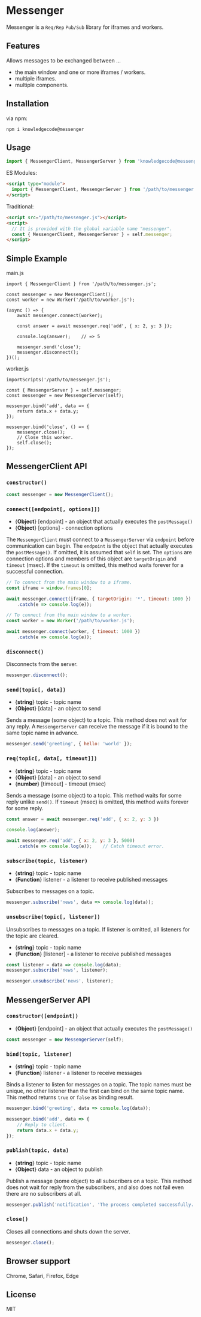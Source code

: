 # Messenger

Messenger is a `Req/Rep` `Pub/Sub` library for iframes and workers.

## Features

Allows messages to be exchanged between ...

- the main window and one or more iframes / workers.
- multiple iframes.
- multiple components.

## Installation

via npm:

```shell
npm i knowledgecode@messenger
```

## Usage

```javascript
import { MessengerClient, MessengerServer } from 'knowledgecode@messenger';
```

ES Modules:

```html
<script type="module">
  import { MessengerClient, MessengerServer } from '/path/to/messenger.js';
</script>
```

Traditional:

```html
<script src="/path/to/messenger.js"></script>
<script>
  // It is provided with the global variable name "messenger".
  const { MessengerClient, MessengerServer } = self.messenger;
</script>
```

## Simple Example

main.js
```
import { MessengerClient } from '/path/to/messenger.js';

const messenger = new MessengerClient();
const worker = new Worker('/path/to/worker.js');

(async () => {
    await messenger.connect(worker);

    const answer = await messenger.req('add', { x: 2, y: 3 });

    console.log(answer);    // => 5

    messenger.send('close');
    messenger.disconnect();
})();
```

worker.js
```
importScripts('/path/to/messenger.js');

const { MessengerServer } = self.messenger;
const messenger = new MessengerServer(self);

messenger.bind('add', data => {
    return data.x + data.y;
});

messenger.bind('close', () => {
    messenger.close();
    // Close this worker.
    self.close();
});
```

## MessengerClient API

### `constructor()`

```javascript
const messenger = new MessengerClient();
```

### `connect([endpoint[, options]])`

- {**Object**} [endpoint] - an object that actually executes the `postMessage()`
- {**Object**} [options] - connection options

The `MessengerClient` must connect to a `MessengerServer` via `endpoint` before communication can begin. The `endpoint` is the object that actually executes the `postMessage()`. If omitted, it is assumed that `self` is set. The `options` are connection options and members of this object are `targetOrigin` and `timeout` (msec). If the `timeout` is omitted, this method waits forever for a successful connection.

```javascript
// To connect from the main window to a iframe.
const iframe = window.frames[0];

await messenger.connect(iframe, { targetOrigin: '*', timeout: 1000 })
    .catch(e => console.log(e));
```

```javascript
// To connect from the main window to a worker.
const worker = new Worker('/path/to/worker.js');

await messenger.connect(worker, { timeout: 1000 })
    .catch(e => console.log(e));
```

### `disconnect()`

Disconnects from the server.

```javascript
messenger.disconnect();
```

### `send(topic[, data])`

- {**string**} topic - topic name
- {**Object**} [data] - an object to send

Sends a message (some object) to a topic. This method does not wait for any reply. A `MessengerServer` can receive the message if it is bound to the same topic name in advance.

```javascript
messenger.send('greeting', { hello: 'world' });
```

### `req(topic[, data[, timeout]])`

- {**string**} topic - topic name
- {**Object**} [data] - an object to send
- {**number**} [timeout] - timeout (msec)

Sends a message (some object) to a topic. This method waits for some reply unlike `send()`. If `timeout` (msec) is omitted, this method waits forever for some reply.

```javascript
const answer = await messenger.req('add', { x: 2, y: 3 })

console.log(answer);
```

```javascript
await messenger.req('add', { x: 2, y: 3 }, 5000)
    .catch(e => console.log(e));    // Catch timeout error.
```

### `subscribe(topic, listener)`

- {**string**} topic - topic name
- {**Function**} listener - a listener to receive published messages

Subscribes to messages on a topic.

```javascript
messenger.subscribe('news', data => console.log(data));
```

### `unsubscribe(topic[, listener])`

Unsubscribes to messages on a topic. If listener is omitted, all listeners for the topic are cleared.

- {**string**} topic - topic name
- {**Function**} [listener] - a listener to receive published messages

```javascript
const listener = data => console.log(data);
messenger.subscribe('news', listener);

messenger.unsubscribe('news', listener);
```

## MessengerServer API

### `constructor([endpoint])`

- {**Object**} [endpoint] - an object that actually executes the `postMessage()`

```javascript
const messenger = new MessengerServer(self);
```

### `bind(topic, listener)`

- {**string**} topic - topic name
- {**Function**} listener - a listener to receive messages

Binds a listener to listen for messages on a topic. The topic names must be unique, no other listener than the first can bind on the same topic name. This method returns `true` or `false` as binding result.

```javascript
messenger.bind('greeting', data => console.log(data));

messenger.bind('add', data => {
    // Reply to client.
    return data.x + data.y;
});
```

### `publish(topic, data)`

- {**string**} topic - topic name
- {**Object**} data - an object to publish

Publish a message (some object) to all subscribers on a topic. This method does not wait for reply from the subscribers, and also does not fail even there are no subscribers at all.

```javascript
messenger.publish('notification', 'The process completed successfully.');
```

### `close()`

Closes all connections and shuts down the server.

```javascript
messenger.close();
```

## Browser support

Chrome, Safari, Firefox, Edge

## License

MIT

